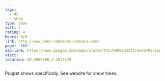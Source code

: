 ```yaml
---
tags:
  - 4S
  - show
type: show
cost: 5
rating: 4
hours: N/A
link: http://www.ches-cabotans-damiens.com/
page: "369"
map-link: https://www.google.com/maps/place/Th%C3%A9%C3%A2tre+de+Marionnettes+Ch%C3%A9s+Cabotans+d'Amiens/@49.8968567,2.2990757,17z/data=!3m1!4b1!4m6!3m5!1s0x47e78439a46a6463:0x413a05fdac197f24!8m2!3d49.8968533!4d2.3016506!16s%2Fg%2F1thq00tv?entry=ttu&g_ep=EgoyMDI0MDkxOC4xIKXMDSoASAFQAw%3D%3D
visit: 
location: 49.8969198,2.3017339
---
```

Puppet shows specifically. See website for show times.